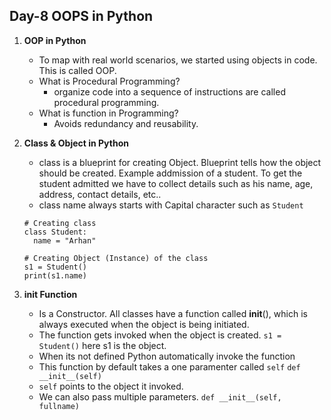 ## Day-8 OOPS in Python

1. **OOP in Python**
   - To map with real world scenarios, we started using objects in code. This is called OOP.
   - What is Procedural Programming?
     - organize code into a sequence of instructions are called procedural programming.
   - What is function in Programming?
     -  Avoids redundancy and reusability.

2. **Class & Object in Python**
   - class is a blueprint for creating Object. Blueprint tells how the object should be created. Example addmission of a student. To get the student admitted we have to collect details such as his name, age, address, contact details, etc..
   - class name always starts with Capital character such as `Student`
   ```
   # Creating class
   class Student:
     name = "Arhan"
   ```
   ```
   # Creating Object (Instance) of the class
   s1 = Student()
   print(s1.name)
   ```

3. **__init__ Function**
   - Is a Constructor. All classes have a function called __init__(), which is always executed when the object is being initiated.
   - The function gets invoked when the object is created. `s1 = Student()` here s1 is the object.
   - When its not defined Python automatically invoke the function
   - This function by default takes a one paramenter called `self` `def __init__(self)`
   - `self` points to the object it invoked.
   - We can also pass multiple parameters. `def __init__(self, fullname)`

